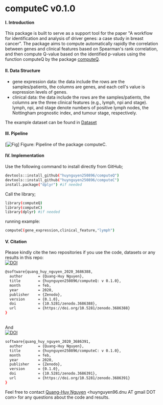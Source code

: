 # computeC v0.1.0
#### I. Introduction
This package is built to serve as a support tool for the paper "A workflow for identification and analysis of driver genes: a case study in breast cancer". The package aims to compute automatically rapidly the correlation between genes and clinical features based on Spearman's rank correlation, and then compute Q-value based on the identified p-values using the function computeQ by the package [computeQ](https://github.com/huynguyen250896/computeQ). </br>

#### II. Data Structure
- gene expression data: the data include the rows are the samples/patients, the columns are genes, and each cell's value is expression levels of genes.
- clinical data: the data include the rows are the samples/patients, the columns are the three clinical features (e.g., lymph, npi and stage). lymph, npi, and stage denote numbers of positive lymph nodes, the Nottingham prognostic index, and tumour stage, respectively.

The example dataset can be found in [Dataset](https://github.com/huynguyen250896/computeC/tree/master/Dataset)

#### III. Pipeline
[![Fig](https://imgur.com/zDCG2hn.png)]
Figure: Pipeline of the package computeC.

#### IV. Implementation
Use the following command to install directly from GitHub;
```sh
devtools::install_github("huynguyen250896/computeQ")
devtools::install_github("huynguyen250896/computeC")
install.package("dplyr") #if needed
```
Call the library;
```sh
library(computeQ)
library(computeC)
library(dplyr) #if needed
```
running example:
```sh
computeC(gene_expression,clinical_feature,"lymph")
```
#### V. Citation
Please kindly cite the two repositories if you use the code, datasets or any results in this repo: </br>
[![DOI](https://zenodo.org/badge/DOI/10.5281/zenodo.3686388.svg)](https://doi.org/10.5281/zenodo.3686388)
```sh
@software{quang_huy_nguyen_2020_3686388,
  author       = {Quang-Huy Nguyen},
  title        = {huynguyen250896/computeQ: v 0.1.0},
  month        = feb,
  year         = 2020,
  publisher    = {Zenodo},
  version      = {0.1.0},
  doi          = {10.5281/zenodo.3686388},
  url          = {https://doi.org/10.5281/zenodo.3686388}
}
```
</br> And </br>
[![DOI](https://zenodo.org/badge/DOI/10.5281/zenodo.3686391.svg)](https://doi.org/10.5281/zenodo.3686391)
```sh
software{quang_huy_nguyen_2020_3686391,
  author       = {Quang-Huy Nguyen},
  title        = {huynguyen250896/computeC: v 0.1.0},
  month        = feb,
  year         = 2020,
  publisher    = {Zenodo},
  version      = {0.1.0},
  doi          = {10.5281/zenodo.3686391},
  url          = {https://doi.org/10.5281/zenodo.3686391}
}
```
Feel free to contact [Quang-Huy Nguyen](https://github.com/huynguyen250896) <huynguyen96.dnu AT gmail DOT com> for any questions about the code and results.
